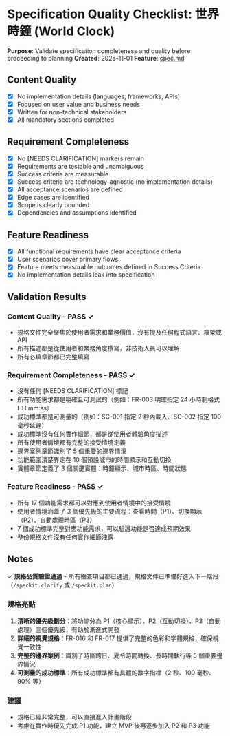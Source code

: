 # Specification Quality Checklist: 世界時鐘 (World Clock)

**Purpose**: Validate specification completeness and quality before proceeding to planning
**Created**: 2025-11-01
**Feature**: [spec.md](../spec.md)

## Content Quality

- [x] No implementation details (languages, frameworks, APIs)
- [x] Focused on user value and business needs
- [x] Written for non-technical stakeholders
- [x] All mandatory sections completed

## Requirement Completeness

- [x] No [NEEDS CLARIFICATION] markers remain
- [x] Requirements are testable and unambiguous
- [x] Success criteria are measurable
- [x] Success criteria are technology-agnostic (no implementation details)
- [x] All acceptance scenarios are defined
- [x] Edge cases are identified
- [x] Scope is clearly bounded
- [x] Dependencies and assumptions identified

## Feature Readiness

- [x] All functional requirements have clear acceptance criteria
- [x] User scenarios cover primary flows
- [x] Feature meets measurable outcomes defined in Success Criteria
- [x] No implementation details leak into specification

## Validation Results

### Content Quality - PASS ✓

- 規格文件完全聚焦於使用者需求和業務價值，沒有提及任何程式語言、框架或 API
- 所有描述都是從使用者和業務角度撰寫，非技術人員可以理解
- 所有必填章節都已完整填寫

### Requirement Completeness - PASS ✓

- 沒有任何 [NEEDS CLARIFICATION] 標記
- 所有功能需求都是明確且可測試的（例如：FR-003 明確指定 24 小時制格式 HH:mm:ss）
- 成功標準都是可測量的（例如：SC-001 指定 2 秒內載入、SC-002 指定 100 毫秒延遲）
- 成功標準沒有任何實作細節，都是從使用者體驗角度描述
- 所有使用者情境都有完整的接受情境定義
- 邊界案例章節識別了 5 個重要的邊界情況
- 功能範圍清楚界定在 10 個預設城市的時間顯示和互動切換
- 實體章節定義了 3 個關鍵實體：時鐘顯示、城市時區、時間狀態

### Feature Readiness - PASS ✓

- 所有 17 個功能需求都可以對應到使用者情境中的接受情境
- 使用者情境涵蓋了 3 個優先級的主要流程：查看時間（P1）、切換顯示（P2）、自動處理時區（P3）
- 7 個成功標準完整對應功能需求，可以驗證功能是否達成預期效果
- 整份規格文件沒有任何實作細節洩露

## Notes

✓ **規格品質驗證通過** - 所有檢查項目都已通過，規格文件已準備好進入下一階段（`/speckit.clarify` 或 `/speckit.plan`）

### 規格亮點

1. **清晰的優先級劃分**：將功能分為 P1（核心顯示）、P2（互動切換）、P3（自動處理）三個優先級，有助於漸進式開發
2. **詳細的視覺規格**：FR-016 和 FR-017 提供了完整的色彩和字體規格，確保視覺一致性
3. **完整的邊界案例**：識別了時區跨日、夏令時間轉換、長時間執行等 5 個重要邊界情況
4. **可測量的成功標準**：所有成功標準都有具體的數字指標（2 秒、100 毫秒、90% 等）

### 建議

- 規格已經非常完整，可以直接進入計畫階段
- 考慮在實作時優先完成 P1 功能，建立 MVP 後再逐步加入 P2 和 P3 功能
